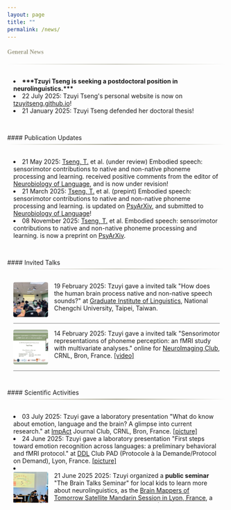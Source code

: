 ```yaml
---
layout: page
title: ""
permalink: /news/
---
```


<style>
.scroll-window {
  max-height: 200px;   /* Adjust height */
  overflow-y: auto;
  padding: 0.5em 1em;
  border-radius: 4px;
  margin-bottom: 1.5em;
  /* font-family: 'Constantia', serif; */
  /* color: #1F4959; */
}

.news-with-pics {
  display: flex;
  align-items: flex-start;
  gap: 1em;
  margin-bottom: 1em;
}

.news-with-pics img {
  width: 80px;
  height: 80px;
  object-fit: cover;
  border-radius: 4px;
  flex-shrink: 0;
}

.news-with-pics div {
  flex: 1;
}

.gradient-divider {
  border: none;
  height: 1.5px;
  background: linear-gradient(to right, transparent, #A19F8A, transparent);
  margin: 6px 0;
}

h4 {
  color: #A19F8A;
  font-family: 'Constantia', serif;
}

</style>


#### General News
<hr class="gradient-divider" />
<br>
<div class="scroll-window">

<li><b>***Tzuyi Tseng is seeking a postdoctoral position in neurolinguistics.***</b></li>
<li>22 July 2025: Tzuyi Tseng's personal website is now on <a href="https://tzuyitseng.github.io/">tzuyitseng.github.io</a>!</li>
<li>21 January 2025: Tzuyi Tseng defended her doctoral thesis!</li>

</div>
<br>
#### Publication Updates
<hr class="gradient-divider" />
<br>
<div class="scroll-window">

<li>21 May 2025: <u>Tseng, T.</u> et al. (under review) Embodied speech: sensorimotor contributions to native and non-native phoneme processing and learning. received positive comments from the editor of <a href="https://direct.mit.edu/nol">Neurobiology of Language</a>, and is now under revision!</li>
<li>21 March 2025: <u>Tseng, T.</u> et al. (prepint) Embodied speech: sensorimotor contributions to native and non-native phoneme processing and learning. is updated on <a href="https://osf.io/preprints/psyarxiv/fqwe8">PsyArXiv</a>, and submitted to <a href="https://direct.mit.edu/nol">Neurobiology of Language</a>!</li>
<li>08 November 2025: <u>Tseng, T.</u> et al. Embodied speech: sensorimotor contributions to native and non-native phoneme processing and learning. is now a preprint on <a href="https://osf.io/preprints/psyarxiv/fqwe8">PsyArXiv</a>.</li>

</div>
<br>
#### Invited Talks
<hr class="gradient-divider" />
<br>
<div class="scroll-window">

  <div class="news-with-pics">
    <img src="/assets/img/talk_GILNCCU2025.jpg" alt="talk_GILNCCU2025">
    <div>19 February 2025: Tzuyi gave a invited talk "How does the human brain process native and non-native speech sounds?" at <a href="https://ling.nccu.edu.tw/eng/PageFront">Graduate Institute of Linguistics</a>, National Chengchi University, Taipei, Taiwan.</div>
  </div>
  <hr style="height:1px;border-width:0;color:gray;background-color:gray">
  <div class="news-with-pics">
    <img src="/assets/img/talk_CRNL2025.jpg" alt="talk_CRNL2025">
    <div>14 February 2025: Tzuyi gave a invited talk "Sensorimotor representations of phoneme perception: an fMRI study with multivariate analyses." online for <a href="https://osf.io/sxkgq/">NeuroImaging Club</a>, CRNL, Bron, France. <a href="https://pod.inserm.fr/video/2239-neuroimaging-club-tzuyi-tseng-202502/">[video]</a></div>
  </div>
  <hr style="height:1px;border-width:0;color:gray;background-color:gray">

</div>
<br>
#### Scientific Activities
<hr class="gradient-divider" />
<br>
<div class="scroll-window">

<li>03 July 2025: Tzuyi gave a laboratory presentation "What do know about emotion, language and the brain? A glimpse into current research." at <a href="https://www.crnl.fr/fr/equipe/impact">ImpAct</a> Journal Club, CRNL, Bron, France. <a href="https://bsky.app/profile/tzuyitseng.bsky.social/post/3lt2thpfgsk2p">[picture]</a></li>
<li>24 June 2025: Tzuyi gave a laboratory presentation "First steps toward emotion recognition across languages: a preliminary behavioral and fMRI protocol." at <a href="http://www.ddl.cnrs.fr/">DDL</a> Club PAD (Protocole à la Demande/Protocol on Demand), Lyon, France. <a href="https://bsky.app/profile/tzuyitseng.bsky.social/post/3lsh6fxqa3223">[picture]</a></li>
<li>
  <div class="news-with-pics">
    <img src="/assets/img/seminar_BMT2025.jpg" alt="seminar_BMT2025">
    <div>21 June 2025 2025: Tzuyi organized a <b>public seminar</b> "The Brain Talks Seminar" for local kids to learn more about neurolinguistics, as the <a href="https://ohbm-dic.github.io/kidsreview/2025/mandarin_session/">Brain Mappers of Tomorrow Satellite Mandarin Session in Lyon, France</a>, a part of 2025 Human Brain Mapping <a href="https://www.humanbrainmapping.org/i4a/pages/index.cfm?pageid=4229">(OHBM)</a> annual meeting, Brisbane, Australia.<br>
  </div></div>li
<li>20 February 2025: Tzuyi gave a public talk "Sensorimotor representation of native and non-native phoneme perception and its application for foreign language learning." at <a href="https://homepage.ntu.edu.tw/~gilntu/">Graduate Institute of Linguistics</a>, National Taiwan University, Taipei, Taiwan. <a href="https://bsky.app/profile/tzuyitseng.bsky.social/post/3lilze57ggc2z">[picture]</a></li>

</div>
